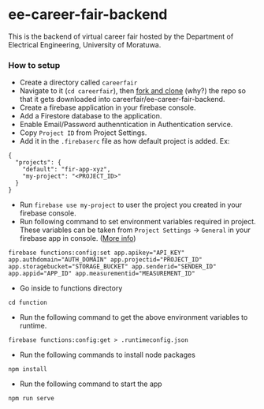 # ee-career-fair-backend
This is the backend of virtual career fair hosted by the Department of Electrical Engineering, University of Moratuwa.

### How to setup
- Create a directory called `careerfair`
- Navigate to it (`cd careerfair`), then [fork and clone](https://docs.github.com/en/github/getting-started-with-github/quickstart/fork-a-repo) (why?) the repo so that it gets downloaded into careerfair/ee-career-fair-backend.
- Create a firebase application in your firebase console.
- Add a Firestore database to the application.
- Enable Email/Password authenntication in Authentication service.
- Copy `Project ID` from Project Settings.
- Add it in the `.firebaserc` file as how default project is added. Ex: 
```
{
  "projects": {
    "default": "fir-app-xyz",
    "my-project": "<PROJECT_ID>"
  }
}
```
- Run `firebase use my-project` to user the project you created in your firebase console.
- Run following command to set environment variables required in project. These variables can be taken from `Project Settings` -> `General` in your firebase app in console. ([More info](https://firebase.google.com/docs/web/setup#add-sdks-initialize))
```
firebase functions:config:set app.apikey="API_KEY" app.authdomain="AUTH_DOMAIN" app.projectid="PROJECT_ID" app.storagebucket="STORAGE_BUCKET" app.senderid="SENDER_ID" app.appid="APP_ID" app.measurementid="MEASUREMENT_ID"
```
- Go inside to functions directory
```
cd function
```
- Run the following command to get the above environment variables to runtime.
```
firebase functions:config:get > .runtimeconfig.json
```
- Run the following commands to install node packages
```
npm install
```
- Run the following command to start the app
```
npm run serve
```
